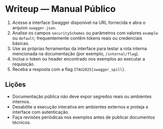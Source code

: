 # Writeup — Manual Público

1. Acesse a interface Swagger disponível na URL fornecida e abra o arquivo `swagger.json`.
2. Analise os campos `securitySchemes` ou parâmetros com valores `example` ou `default`; frequentemente contêm tokens reais ou credenciais básicas.
3. Use as próprias ferramentas da interface para testar a rota interna mencionada na documentação (por exemplo, `/internal/flag`).
4. Inclua o token ou header encontrado nos exemplos ao executar a requisição.
5. Receba a resposta com a flag `ITAU2025{swagger_spill}`.

## Lições
- Documentação pública não deve expor segredos reais ou ambientes internos.
- Desabilite a execução interativa em ambientes externos e proteja a interface com autenticação.
- Faça revisões periódicas nos exemplos antes de publicar documentos técnicos.
